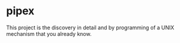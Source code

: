 # pipex
This project is the discovery in detail and by programming of a UNIX mechanism that you already know.
